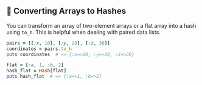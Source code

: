 ## 🔄 Converting Arrays to Hashes
You can transform an array of two-element arrays or a flat array into a hash using `to_h`. This is helpful when dealing with paired data lists.

```ruby
pairs = [[:x, 10], [:y, 20], [:z, 30]]
coordinates = pairs.to_h
puts coordinates  # => {:x=>10, :y=>20, :z=>30}

flat = [:a, 1, :b, 2]
hash_flat = Hash[flat]
puts hash_flat  # => {:a=>1, :b=>2}
```
